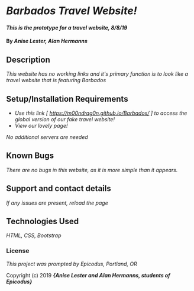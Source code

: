 # _Barbados Travel Website!_

#### _This is the prototype for a travel website, 8/8/19_

#### By _**Anise Lester, Alan Hermanns**_

## Description

_This website has no working links and it's primary function is to look like a travel website that is featuring Barbados_

## Setup/Installation Requirements

* _Use this link [ https://m00ndrag0n.github.io/Barbados/ ] to access the global version of our fake travel website!_
* _View our lovely page!_

_No additional servers are needed_

## Known Bugs

_There are no bugs in this website, as it is more simple than it appears._

## Support and contact details

_If any issues are present, reload the page_

## Technologies Used

_HTML, CSS, Bootstrap_

### License

*This project was prompted by Epicodus, Portland, OR*

Copyright (c) 2019 **_{Anise Lester and Alan Hermanns, students of Epicodus}_**
